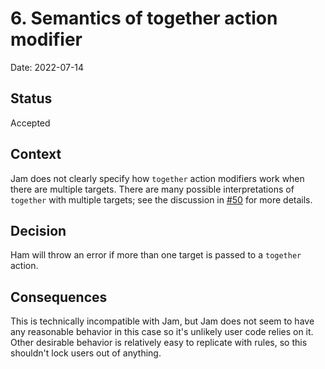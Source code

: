 # 6. Semantics of together action modifier

Date: 2022-07-14

## Status

Accepted

## Context

Jam does not clearly specify how `together` action modifiers work when there are multiple targets. There are many possible interpretations of `together` with multiple targets; see the discussion in [#50](https://github.com/dominicm00/ham/pull/50) for more details. 

## Decision

Ham will throw an error if more than one target is passed to a `together` action.

## Consequences

This is technically incompatible with Jam, but Jam does not seem to have any reasonable behavior in this case so it's unlikely user code relies on it. Other desirable behavior is relatively easy to replicate with rules, so this shouldn't lock users out of anything.
